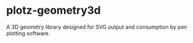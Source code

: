 # plotz-geometry3d

A 3D geometry library designed for SVG output and consumption by pen plotting software.
